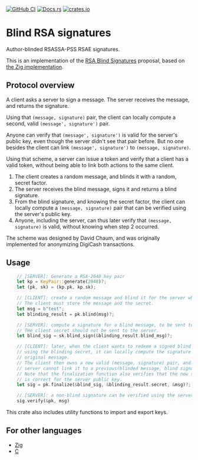[![GitHub CI](https://github.com/jedisct1/rust-blind-rsa-signatures/actions/workflows/ci.yml/badge.svg)](https://github.com/jedisct1/rust-blind-rsa-signatures/actions)
[![Docs.rs](https://docs.rs/blind-rsa-signatures/badge.svg)](https://docs.rs/blind-rsa-signatures/)
[![crates.io](https://img.shields.io/crates/v/blind-rsa-signatures.svg)](https://crates.io/crates/blind-rsa-signatures)

# Blind RSA signatures

Author-blinded RSASSA-PSS RSAE signatures.

This is an implementation of the [RSA Blind Signatures](https://chris-wood.github.io/draft-wood-cfrg-blind-signatures/draft-wood-cfrg-rsa-blind-signatures.html) proposal, based on [the Zig implementation](https://github.com/jedisct1/zig-rsa-blind-signatures).

## Protocol overview

A client asks a server to sign a message. The server receives the message, and returns the signature.

Using that `(message, signature)` pair, the client can locally compute a second, valid `(message', signature')` pair.

Anyone can verify that `(message', signature')` is valid for the server's public key, even though the server didn't see that pair before.
But no one besides the client can link `(message', signature')` to `(message, signature)`.

Using that scheme, a server can issue a token and verify that a client has a valid token, without being able to link both actions to the same client.

1. The client creates a random message, and blinds it with a random, secret factor.
2. The server receives the blind message, signs it and returns a blind signature.
3. From the blind signature, and knowing the secret factor, the client can locally compute a `(message, signature)` pair that can be verified using the server's public key.
4. Anyone, including the server, can thus later verify that `(message, signature)` is valid, without knowing when step 2 occurred.

The scheme was designed by David Chaum, and was originally implemented for anonymizing DigiCash transactions.

## Usage

```rust
    // [SERVER]: Generate a RSA-2048 key pair
    let kp = KeyPair::generate(2048)?;
    let (pk, sk) = (kp.pk, kp.sk);

    // [CLIENT]: create a random message and blind it for the server whose public key is `pk`.
    // The client must store the message and the secret.
    let msg = b"test";
    let blinding_result = pk.blind(msg)?;

    // [SERVER]: compute a signature for a blind message, to be sent to the client.
    // THe client secret should not be sent to the server.
    let blind_sig = sk.blind_sign(&blinding_result.blind_msg)?;

    // [CLIENT]: later, when the client wants to redeem a signed blind message,
    // using the blinding secret, it can locally compute the signature of the
    // original message.
    // The client then owns a new valid (message, signature) pair, and the
    // server cannot link it to a previous(blinded message, blind signature) pair.
    // Note that the finalization function also verifies that the new signature
    // is correct for the server public key.
    let sig = pk.finalize(&blind_sig, &blinding_result.secret, &msg)?;

    // [SERVER]: a non-blind signature can be verified using the server's public key.
    sig.verify(&pk, msg)
```

This crate also includes utility functions to import and export keys.

## For other languages

* [Zig](https://github.com/jedisct1/zig-blind-rsa-signatures)
* [C](https://github.com/jedisct1/blind-rsa-signatures)
